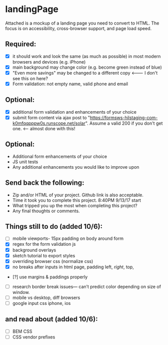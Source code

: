 # landingPage

Attached is a mockup of a landing page you need to convert to HTML.
The focus is on accessibility, cross-browser support, and page load speed.

Required:
---------
  - [x] it should work and look the same (as much as possible) in most modern browsers and devices (e.g. iPhone)
  - [x] main background may change color (e.g. become green instead of blue)
  - [x] "Even more savings" may be changed to a different copy <--- I don't see this on here?
  - [x] Form validation: not empty name, valid phone and email

Optional:
---------
  - [x] additional form validation and enhancements of your choice
 - [x] submit form content via ajax post to "https://formsws-hilstaging-com-k0mfqqpppw0s.runscope.net/solar".    Assume a valid 200 if you don't get one. <-- almost done with this!

Optional:
---------
 - Additional form enhancements of your choice
 - JS unit tests
 - Any additional enhancements you would like to improve upon


Send back the following:
------------------------
- Zip and/or HTML of your project.  Github link is also acceptable.
- Time it took you to complete this project. 8:40PM 9/13/17 start
- What tripped you up the most when completing this project?
- Any final thoughts or comments.


Things still to do (added 10/6):
-------------------
- [ ] mobile viewports- 15px padding on body around form
- [x] regex for the form validation js
- [x] background overlays
- [x] sketch tutorial to export styles
- [x] overriding browser css (normalize css)
- [x] no breaks after inputs in html page, padding left, *right*, top,
- [?] use margins & paddings properly
- [ ] research border break issues— can’t predict color depending on size of window.
- [ ] mobile vs desktop, diff browsers
- [ ] google input css iphone, ios

and read about (added 10/6):
---------------
- [ ] BEM CSS
- [ ] CSS vendor prefixes
